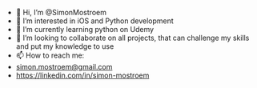- 👋 Hi, I’m @SimonMostroem
- 👀 I’m interested in iOS and Python development
- 🌱 I’m currently learning python on Udemy
- 💞️ I’m looking to collaborate on all projects, that can challenge my skills and put my knowledge to use
- 📫 How to reach me:
-  simon.mostroem@gmail.com
-  https://linkedin.com/in/simon-mostroem

<!---
SimonMostroem/SimonMostroem is a ✨ special ✨ repository because its `README.md` (this file) appears on your GitHub profile.
You can click the Preview link to take a look at your changes.
--->

